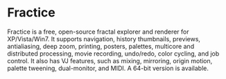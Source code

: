 # Fractice

Fractice is a free, open-source fractal explorer and renderer for XP/Vista/Win7. It supports navigation, history thumbnails, previews, antialiasing, deep zoom, printing, posters, palettes, multicore and distributed processing, movie recording, undo/redo, color cycling, and job control. It also has VJ features, such as mixing, mirroring, origin motion, palette tweening, dual-monitor, and MIDI. A 64-bit version is available. 
